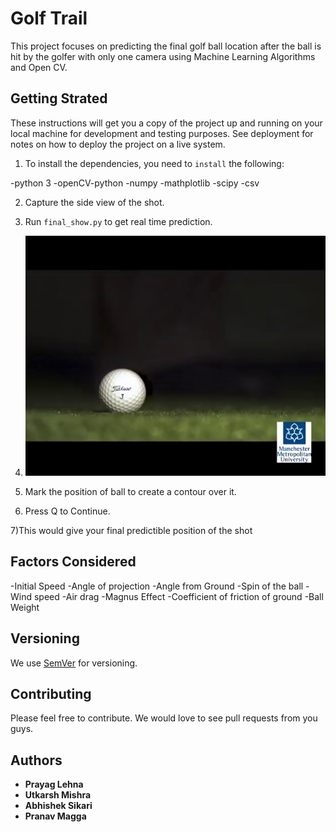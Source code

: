 # Golf Trail

This project focuses on predicting the final golf ball location after the ball is hit by the golfer with only one camera using Machine Learning Algorithms and Open CV.

## Getting Strated 

These instructions will get you a copy of the project up and running on your local machine for development and testing purposes. See deployment for notes on how to deploy the project on a live system.

1) To install the dependencies, you need to ``install`` the following:

-python 3
-openCV-python
-numpy
-mathplotlib
-scipy
-csv

2) Capture the side view of the shot.

3) Run ``final_show.py`` to get real time prediction.

4) ![Side Shot](frame1.png)

5) Mark the position of ball to create a contour over it.

6) Press Q to Continue.

7)This would give your final predictible position of the shot

## Factors Considered

-Initial Speed
-Angle of projection
-Angle from Ground
-Spin of the ball
-Wind speed
-Air drag
-Magnus Effect
-Coefficient of friction of ground
-Ball Weight


## Versioning

We use [SemVer](http://semver.org/) for versioning.

## Contributing

Please feel free to contribute. We would love to see pull requests from you guys.

## Authors
* **Prayag Lehna**
* **Utkarsh Mishra**
* **Abhishek Sikari**
* **Pranav Magga**

